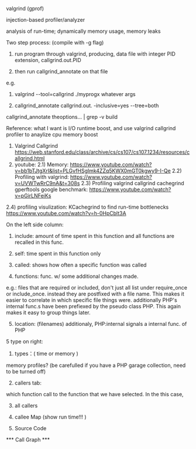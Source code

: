 valgrind (gprof)

injection-based profiler/analyzer

analysis of run-time; dynamically memory usage, memory leaks


Two step process: (compile with -g flag)

1) run program through valgrind, producing, data file with integer PID extension, callgrind.out.PID 

2) then run callgrind_annotate on that file

e.g.

1) valgrind --tool=callgrind ./myprogx whatever args 

2) callgrind_annotate callgrind.out.<PID> -inclusive=yes --tree=both 

callgrind_annotate theoptions... | grep -v build

Reference:
what I want is I/O runtime boost, and use valgrind callgrind profiler to anaylize 
cpu memory boost
1) Valgrind Callgrind
https://web.stanford.edu/class/archive/cs/cs107/cs107.1234/resources/callgrind.html
2) youtube:
2.1) Memory: https://www.youtube.com/watch?v=bb1bTJtgXrI&list=PLGvfHSgImk4ZZq5KWX0mGT0kgwy9-I-Qe
2.2) Profiling with valgrind: https://www.youtube.com/watch?v=UVWTwRrC9nA&t=308s
2.3) Profiling valgrind callgrind cachegrind gperftools google benchmark: https://www.youtube.com/watch?v=pGirLNFeiKs

2.4) profiling visulization: KCachegrind to find run-time bottlenecks 
https://www.youtube.com/watch?v=h-0HpCblt3A 

On the left side column:

1. include: amount of time spent in this function and all functions are recalled in this func.

2. self: time spent in this function only

3. called: shows how often a specific function was called

4. functions: func. w/ some additional changes made. 

e.g.: files that are required or included, don't just all list under require_once or include_once. instead they are postfixed with a file name.  This makes it easier to correlate in which specific file things were. 
additionally PHP's internal func.s have been prefiexed by the pseudo class PHP. This again makes it easy to group things later.

5. location: (filenames)
additionaly, PHP:internal signals a internal func. of PHP

5 type on right:

1. types：( time or memory )  

memory profiles? (be carefulled if you have a PHP garage collection, need to be turned off)

2. callers tab:

which function call to the function that we have selected. In the this case, 


3. all callers

4. callee Map (show run time!!! )

5. Source Code


*** Call Graph ***






